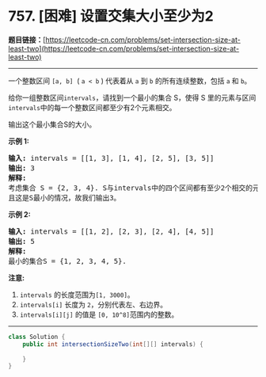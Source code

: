 # 757. [困难]  设置交集大小至少为2

**题目链接：**[https://leetcode-cn.com/problems/set-intersection-size-at-least-two](https://leetcode-cn.com/problems/set-intersection-size-at-least-two)

---

<div class="content__1Y2H">
 <div class="notranslate">
  <p>一个整数区间&nbsp;<code>[a, b]</code>&nbsp;&nbsp;(&nbsp;<code>a &lt; b</code>&nbsp;) 代表着从&nbsp;<code>a</code>&nbsp;到&nbsp;<code>b</code>&nbsp;的所有连续整数，包括&nbsp;<code>a</code>&nbsp;和&nbsp;<code>b</code>。</p> 
  <p>给你一组整数区间<code>intervals</code>，请找到一个最小的集合 S，使得 S 里的元素与区间<code>intervals</code>中的每一个整数区间都至少有2个元素相交。</p> 
  <p>输出这个最小集合S的大小。</p> 
  <p><strong>示例 1:</strong></p> 
  <pre class="language-text"><strong>输入:</strong> intervals = [[1, 3], [1, 4], [2, 5], [3, 5]]
<strong>输出:</strong> 3
<strong>解释:</strong>
考虑集合 S = {2, 3, 4}. S与intervals中的四个区间都有至少2个相交的元素。
且这是S最小的情况，故我们输出3。
</pre> 
  <p><strong>示例 2:</strong></p> 
  <pre class="language-text"><strong>输入:</strong> intervals = [[1, 2], [2, 3], [2, 4], [4, 5]]
<strong>输出:</strong> 5
<strong>解释:</strong>
最小的集合S = {1, 2, 3, 4, 5}.
</pre> 
  <p><strong>注意:</strong></p> 
  <ol> 
   <li><code>intervals</code>&nbsp;的长度范围为<code>[1, 3000]</code>。</li> 
   <li><code>intervals[i]</code>&nbsp;长度为&nbsp;<code>2</code>，分别代表左、右边界。</li> 
   <li><code>intervals[i][j]</code> 的值是&nbsp;<code>[0, 10^8]</code>范围内的整数。</li> 
  </ol> 
 </div>
</div>

---

```java
class Solution {
    public int intersectionSizeTwo(int[][] intervals) {
        
    }
}
```